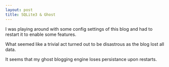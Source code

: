 ```yaml
---
layout: post
title: SQLite3 & Ghost
---
```


I was playing around with some config settings of this blog and had to restart it to enable some features.

What seemed like a trivial act turned out to be disastrous as the blog lost all data.

It seems that my ghost blogging engine loses persistance upon restarts. 